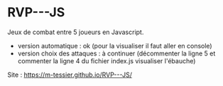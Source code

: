 # RVP---JS


Jeux de combat entre 5 joueurs en Javascript.

- version automatique : ok (pour la visualiser il faut aller en console)
- version choix des attaques : à continuer (décommenter la ligne 5 et commenter la ligne 4 du fichier index.js visualiser l'ébauche)


Site : https://m-tessier.github.io/RVP---JS/
